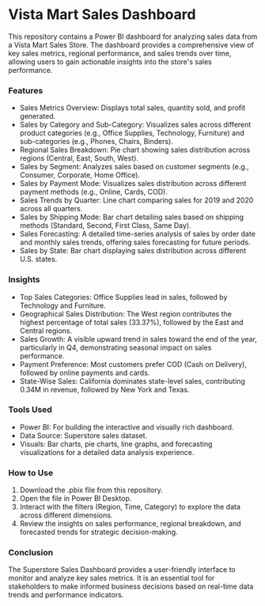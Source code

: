 # Vista Mart Sales Dashboard

This repository contains a Power BI dashboard for analyzing sales data from a Vista Mart Sales Store. 
The dashboard provides a comprehensive view of key sales metrics, regional performance, and sales trends over time, allowing users to gain actionable insights into the store's sales performance.

### Features

- Sales Metrics Overview: Displays total sales, quantity sold, and profit generated.
- Sales by Category and Sub-Category: Visualizes sales across different product categories (e.g., Office Supplies, Technology, Furniture) and sub-categories (e.g., Phones, Chairs, Binders).
- Regional Sales Breakdown: Pie chart showing sales distribution across regions (Central, East, South, West).
- Sales by Segment: Analyzes sales based on customer segments (e.g., Consumer, Corporate, Home Office).
- Sales by Payment Mode: Visualizes sales distribution across different payment methods (e.g., Online, Cards, COD).
- Sales Trends by Quarter: Line chart comparing sales for 2019 and 2020 across all quarters.
- Sales by Shipping Mode: Bar chart detailing sales based on shipping methods (Standard, Second, First Class, Same Day).
- Sales Forecasting: A detailed time-series analysis of sales by order date and monthly sales trends, offering sales forecasting for future periods.
- Sales by State: Bar chart displaying sales distribution across different U.S. states.

### Insights

- Top Sales Categories: Office Supplies lead in sales, followed by Technology and Furniture.
- Geographical Sales Distribution: The West region contributes the highest percentage of total sales (33.37%), followed by the East and Central regions.
- Sales Growth: A visible upward trend in sales toward the end of the year, particularly in Q4, demonstrating seasonal impact on sales performance.
- Payment Preference: Most customers prefer COD (Cash on Delivery), followed by online payments and cards.
- State-Wise Sales: California dominates state-level sales, contributing 0.34M in revenue, followed by New York and Texas.
  
### Tools Used

- Power BI: For building the interactive and visually rich dashboard.
- Data Source: Superstore sales dataset.
- Visuals: Bar charts, pie charts, line graphs, and forecasting visualizations for a detailed data analysis experience.

### How to Use

1. Download the .pbix file from this repository.
2. Open the file in Power BI Desktop.
3. Interact with the filters (Region, Time, Category) to explore the data across different dimensions.
4. Review the insights on sales performance, regional breakdown, and forecasted trends for strategic decision-making.

### Conclusion

The Superstore Sales Dashboard provides a user-friendly interface to monitor and analyze key sales metrics. 
It is an essential tool for stakeholders to make informed business decisions based on real-time data trends and performance indicators.
